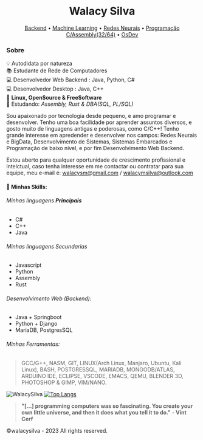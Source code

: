 <h1 align="Center">Walacy Silva</h1>

<p align="center">
 <a href="#">Backend</a> • 
 <a href="#">Machine Learning</a> • 
 <a href="#">Redes Neurais</a> • 
 <a href="#">Programação C/Assembly(32/64)</a> • 
 <a href="#">OsDev</a> 
</p>

### Sobre

:bulb: Autodidata por natureza </br>
:books: Estudante de Rede de Computadores </br>
:computer: Desenvolvedor Web Backend : Java, Python, C# </br>
:computer: Desenvolvedor Desktop : Java, C++ </br>
💙 **Linux, OpenSource & FreeSoftware** </br>
💙 Estudando: *Assembly, Rust & DBA(SQL, PL/SQL)*

Sou apaixonado por tecnologia desde pequeno, e amo programar e desenvolver. Tenho uma boa facilidade por aprender assuntos diversos, e gosto muito de linguagens antigas e poderosas, como C/C++! Tenho grande interesse em apredender e desenvolver nos campos: Redes Neurais e BigData, Desenvolvimento de Sistemas, Sistemas Embarcados e Programação de baixo nível, e por fim Desenvolvimento Web Backend.

Estou aberto para qualquer oportunidade de crescimento profissional e intelctual, caso tenha interesse em me contactar ou contratar para sua equipe, meu e-mail é: walacysm@gmail.com / walacymsilva@outlook.com


#### 🚧 Minhas Skills:
###### Minhas linguagens **Principais**
- C#
- C++
- Java
###### Minhas linguagens Secundarias
- Javascript
- Python
- Assembly
- Rust

###### Desenvolvimento Web (Backend):
- Java + Springboot
- Python + Django
- MariaDB, PostgresSQL

 ###### Minhas Ferramentas:
> GCC/G++, NASM, GIT, LINUX(Arch Linux, Manjaro, Ubuntu, Kali Linux), BASH, POSTGRESSQL, MARIADB, MONGODB/ATLAS, ARDUINO IDE, ECLIPSE, VSCODE, EMACS, QEMU, BLENDER 3D, PHOTOSHOP & GIMP, VIM/NANO.


![WalacySilva](https://github-readme-stats.vercel.app/api?username=walacysilvam&show_icons=true&theme=dark)
[![Top Langs](https://github-readme-stats.vercel.app/api/top-langs/?username=walacysilvam&theme=dark)](https://github.com/walacysilvam/github-readme-stats)


> <strong>"[...] programming computers was so fascinating. You create your own little universe, and then it does what you tell it to do." - Vint Cerf</strong>


©walacysilva - 2023 All rights reserved.
